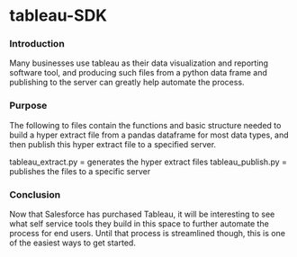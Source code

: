 # tableau-SDK


### Introduction 
Many businesses use tableau as their data visualization and reporting software tool, and producing such files from a python data frame and publishing to the server can greatly help automate the process.

### Purpose
The following to files contain the functions and basic structure needed to build a hyper extract file from a pandas dataframe for most data types, and then publish this hyper extract file to a specified server.

tableau_extract.py  = generates the hyper extract files 
tableau_publish.py = publishes the files to a specific server

### Conclusion
Now that Salesforce has purchased Tableau, it will be interesting to see what self service tools they build in this space to further automate the process for end users.  Until that process is streamlined though, this is one of the easiest ways to get started. 
